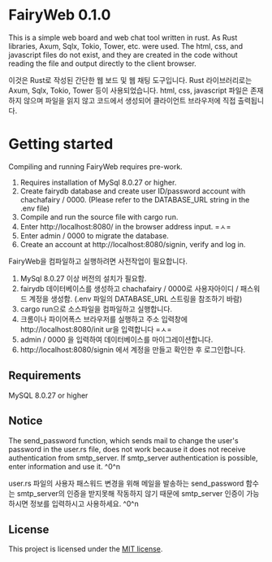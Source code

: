 # FairyWeb 0.1.0

This is a simple web board and web chat tool written in rust. As Rust libraries, Axum, Sqlx, Tokio, Tower, etc. were used. The html, css, and javascript files do not exist, and they are created in the code without reading the file and output directly to the client browser.

이것은 Rust로 작성된 간단한 웹 보드 및 웹 채팅 도구입니다. Rust 라이브러리로는 Axum, Sqlx, Tokio, Tower 등이 사용되었습니다. html, css, javascript 파일은 존재하지 않으며 파일을 읽지 않고 코드에서 생성되어 클라이언트 브라우저에 직접 출력됩니다.

# Getting started

Compiling and running FairyWeb requires pre-work.

1. Requires installation of MySql 8.0.27 or higher.
2. Create fairydb database and create user ID/password account with chachafairy / 0000. 
   (Please refer to the DATABASE_URL string in the .env file)
3. Compile and run the source file with cargo run.
4. Enter http://localhost:8080/ in the browser address input. =ㅅ=
5. Enter admin / 0000 to migrate the database.
6. Create an account at http://localhost:8080/signin, verify and log in.

FairyWeb을 컴파일하고 실행하려면 사전작업이 필요합니다.

1. MySql 8.0.27 이상 버전의 설치가 필요함.
2. fairydb 데이터베이스를 생성하고 chachafairy / 0000로 사용자아이디 / 패스워드 계정을 생성함. (.env 파일의 DATABASE_URL 스트링을 참조하기 바람)
3. cargo run으로 소스파일을 컴파일하고 실행합니다.
4. 크롬이나 파이어폭스 브라우저를 실행하고 주소 입력창에 http://localhost:8080/init ur을 입력합니다 =ㅅ=
5. admin / 0000 을 입력하여 데이터베이스를 마이그레이션합니다.
6. http://localhost:8080/signin 에서 계정을 만들고 확인한 후 로그인합니다.

## Requirements
MySQL 8.0.27 or higher
 
## Notice

The send_password function, which sends mail to change the user's password in the user.rs file, does not work because it does not receive authentication from smtp_server. If smtp_server authentication is possible, enter information and use it. ^0^n

user.rs 파일의 사용자 패스워드 변경을 위해 메일을 발송하는 send_password 함수는 smtp_server의 인증을 받지못해 작동하지 않기 때문에 smtp_server 인증이 가능하시면 정보를 입력하시고 사용하세요. ^0^n 

## License

This project is licensed under the [MIT license].

[MIT license]: LICENSE